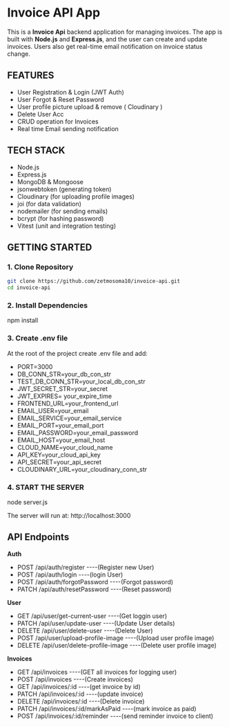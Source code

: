 # Invoice API App

This is a **Invoice Api** backend application for managing invoices. The app is built with **Node.js** and **Express.js**, and the user can create and update invoices. Users also get real-time email notification on invoice status change.

## FEATURES

- User Registration & Login (JWT Auth)
- User Forgot & Reset Password
- User profile picture upload & remove ( Cloudinary )
- Delete User Acc
- CRUD operation for Invoices
- Real time Email sending notification

## TECH STACK

- Node.js
- Express.js
- MongoDB & Mongoose
- jsonwebtoken (generating token)
- Cloudinary (for uploading profile images)
- joi (for data validation)
- nodemailer (for sending emails)
- bcrypt (for hashing password)
- Vitest (unit and integration testing)

## GETTING STARTED

### 1. Clone Repository

```bash
git clone https://github.com/zetmosoma10/invoice-api.git
cd invoice-api
```

### 2. Install Dependencies

npm install

### 3. Create .env file

At the root of the project create .env file and add:

- PORT=3000
- DB_CONN_STR=your_db_con_str
- TEST_DB_CONN_STR=your_local_db_con_str
- JWT_SECRET_STR=your_secret
- JWT_EXPIRES= your_expire_time
- FRONTEND_URL=your_frontend_url
- EMAIL_USER=your_email
- EMAIL_SERVICE=your_email_service
- EMAIL_PORT=your_email_port
- EMAIL_PASSWORD=your_email_password
- EMAIL_HOST=your_email_host
- CLOUD_NAME=your_cloud_name
- API_KEY=your_cloud_api_key
- API_SECRET=your_api_secret
- CLOUDINARY_URL=your_cloudinary_conn_str

### 4. START THE SERVER

node server.js

The server will run at: http://localhost:3000

## API Endpoints

**Auth**

- POST /api/auth/register ----(Register new User)
- POST /api/auth/login ----(login User)
- POST /api/auth/forgotPassword ----(Forgot password)
- PATCH /api/auth/resetPassword ----(Reset password)

**User**

- GET /api/user/get-current-user ----(Get loggin user)
- PATCH /api/user/update-user ----(Update User details)
- DELETE /api/user/delete-user ----(Delete User)
- POST /api/user/upload-profile-image ----(Upload user profile image)
- DELETE /api/user/delete-profile-image ----(Delete user profile image)

**Invoices**

- GET /api/invoices ----(GET all invoices for logging user)
- POST /api/invoices ----(Create invoices)
- GET /api/invoices/:id ----(get invoice by id)
- PATCH /api/invoices/:id ----(update invoice)
- DELETE /api/invoices/:id ----(Delete invoice)
- PATCH /api/invoices/:id/markAsPaid ----(mark invoice as paid)
- POST /api/invoices/:id/reminder ----(send reminder invoice to client)
